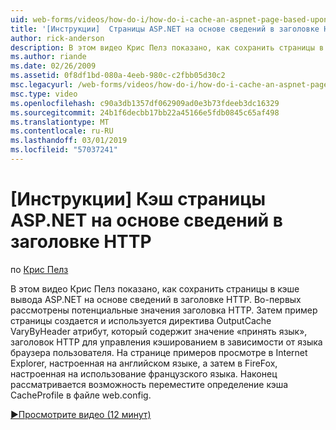 ```yaml
---
uid: web-forms/videos/how-do-i/how-do-i-cache-an-aspnet-page-based-upon-information-in-the-http-header
title: '[Инструкции]  Страницы ASP.NET на основе сведений в заголовке HTTP кэша | Документация Майкрософт'
author: rick-anderson
description: В этом видео Крис Пелз показано, как сохранить страницы в кэше вывода ASP.NET на основе сведений в заголовке HTTP. Во-первых, потенциальные верхни HTTP...
ms.author: riande
ms.date: 02/26/2009
ms.assetid: 0f8df1bd-080a-4eeb-980c-c2fbb05d30c2
msc.legacyurl: /web-forms/videos/how-do-i/how-do-i-cache-an-aspnet-page-based-upon-information-in-the-http-header
msc.type: video
ms.openlocfilehash: c90a3db1357df062909ad0e3b73fdeeb3dc16329
ms.sourcegitcommit: 24b1f6decbb17bb22a45166e5fdb0845c65af498
ms.translationtype: MT
ms.contentlocale: ru-RU
ms.lasthandoff: 03/01/2019
ms.locfileid: "57037241"
---
```

<a name="how-do-i--cache-an-aspnet-page-based-upon-information-in-the-http-header"></a>[Инструкции]  Кэш страницы ASP.NET на основе сведений в заголовке HTTP
====================
по [Крис Пелз](https://twitter.com/chrispels)

В этом видео Крис Пелз показано, как сохранить страницы в кэше вывода ASP.NET на основе сведений в заголовке HTTP. Во-первых рассмотрены потенциальные значения заголовка HTTP. Затем пример страницы создается и используется директива OutputCache VaryByHeader атрибут, который содержит значение «принять язык», заголовок HTTP для управления кэшированием в зависимости от языка браузера пользователя. На странице примеров просмотре в Internet Explorer, настроенная на английском языке, а затем в FireFox, настроенная на использование французского языка. Наконец рассматривается возможность переместите определение кэша CacheProfile в файле web.config.

[&#9654;Просмотрите видео (12 минут)](https://channel9.msdn.com/Blogs/ASP-NET-Site-Videos/how-do-i-cache-an-aspnet-page-based-upon-information-in-the-http-header)
